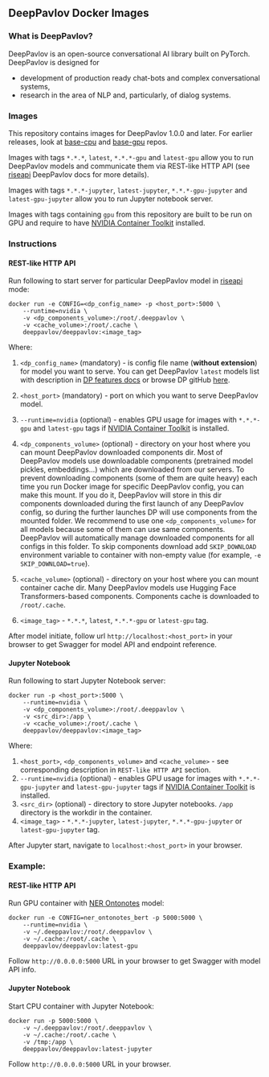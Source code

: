 ## DeepPavlov Docker Images

### What is DeepPavlov?

DeepPavlov is an open-source conversational AI library built on PyTorch. DeepPavlov is designed for
- development of production ready chat-bots and complex conversational systems,
- research in the area of NLP and, particularly, of dialog systems.

### Images

This repository contains images for DeepPavlov 1.0.0 and later. For earlier releases, look at
[base-cpu](https://hub.docker.com/r/deeppavlov/base-cpu) and [base-gpu](https://hub.docker.com/r/deeppavlov/base-gpu) repos.

Images with tags `*.*.*`, `latest`, `*.*.*-gpu` and `latest-gpu` allow you to run DeepPavlov models and communicate
them via REST-like HTTP API (see [riseapi](http://docs.deeppavlov.ai/en/master/integrations/rest_api.html) DeepPavlov docs for more details).

Images with tags `*.*.*-jupyter`, `latest-jupyter`, `*.*.*-gpu-jupyter` and `latest-gpu-jupyter` allow you to run Jupyter notebook server. 

Images with tags containing `gpu` from this repository are built to be run on GPU
and require to have [NVIDIA Container Toolkit](https://github.com/NVIDIA/nvidia-docker) installed.

### Instructions

#### REST-like HTTP API

Run following to start server for particular DeepPavlov model in [riseapi](http://docs.deeppavlov.ai/en/master/integrations/rest_api.html) mode:
```
docker run -e CONFIG=<dp_config_name> -p <host_port>:5000 \
    --runtime=nvidia \
    -v <dp_components_volume>:/root/.deeppavlov \
    -v <cache_volume>:/root/.cache \
    deeppavlov/deeppavlov:<image_tag>
```

Where:

1. `<dp_config_name>` (mandatory) - is config file name (**without extension**) for model you want to serve. You can get DeepPavlov
`latest` models list with description in [DP features docs](http://docs.deeppavlov.ai/en/master/features/overview.html)
or browse DP gitHub [here](https://github.com/deepmipt/DeepPavlov/tree/master/deeppavlov/configs).

2. `<host_port>` (mandatory) - port on which you want to serve DeepPavlov model.

3. `--runtime=nvidia` (optional) - enables GPU usage for images with `*.*.*-gpu` and `latest-gpu` tags
if [NVIDIA Container Toolkit](https://github.com/NVIDIA/nvidia-docker) is installed.

4. `<dp_components_volume>` (optional) - directory on your host where you can mount DeepPavlov downloaded components dir.
Most of DeepPavlov models use downloadable components (pretrained model pickles, embeddings...) which are downloaded from our
servers. To prevent downloading components (some of them are quite heavy) each time you run Docker image for specific DeepPavlov
config, you can make this mount. If you do it, DeepPavlov will store in this dir components downloaded during the first 
launch of any DeepPavlov config, so during the further launches DP will use components from the mounted folder. We recommend to
use one `<dp_components_volume>` for all models because some of them can use same components. DeepPavlov will automatically
manage downloaded components for all configs in this folder. To skip components download add `SKIP_DOWNLOAD` environment
variable to container with non-empty value (for example, `-e SKIP_DOWNLOAD=true`).

5. `<cache_volume>` (optional) - directory on your host where you can mount container cache dir. Many DeepPavlov models use
Hugging Face Transformers-based components. Components cache is downloaded to `/root/.cache`. 

6. `<image_tag>` - `*.*.*`, `latest`, `*.*.*-gpu` or `latest-gpu` tag.

After model initiate, follow url `http://localhost:<host_port>` in your browser to get Swagger for model API and endpoint reference.

#### Jupyter Notebook

Run following to start Jupyter Notebook server:
```
docker run -p <host_port>:5000 \
    --runtime=nvidia \
    -v <dp_components_volume>:/root/.deeppavlov \
    -v <src_dir>:/app \
    -v <cache_volume>:/root/.cache \
    deeppavlov/deeppavlov:<image_tag>
```

Where:

1. `<host_port>`, `<dp_components_volume>` and `<cache_volume>` - see corresponding description in `REST-like HTTP API` section.
2. `--runtime=nvidia` (optional) - enables GPU usage for images with `*.*.*-gpu-jupyter` and `latest-gpu-jupyter` tags
if [NVIDIA Container Toolkit](https://github.com/NVIDIA/nvidia-docker) is installed.
3. `<src_dir>` (optional) - directory to store Jupyter notebooks. `/app` directory is the workdir in the container.
4. `<image_tag>` - `*.*.*-jupyter`, `latest-jupyter`, `*.*.*-gpu-jupyter` or `latest-gpu-jupyter` tag.

After Jupyter start, navigate to `localhost:<host_port>` in your browser.

### Example:

#### REST-like HTTP API

Run GPU container with [NER Ontonotes](http://docs.deeppavlov.ai/en/master/features/overview.html#ner-model-docs) model: 

```commandline
docker run -e CONFIG=ner_ontonotes_bert -p 5000:5000 \
    --runtime=nvidia \
    -v ~/.deeppavlov:/root/.deeppavlov \
    -v ~/.cache:/root/.cache \
    deeppavlov/deeppavlov:latest-gpu
```

Follow `http://0.0.0.0:5000` URL in your browser to get Swagger with model API info.

#### Jupyter Notebook

Start CPU container with Jupyter Notebook:

```commandline
docker run -p 5000:5000 \
    -v ~/.deeppavlov:/root/.deeppavlov \
    -v ~/.cache:/root/.cache \
    -v /tmp:/app \
    deeppavlov/deeppavlov:latest-jupyter
```

Follow `http://0.0.0.0:5000` URL in your browser.
